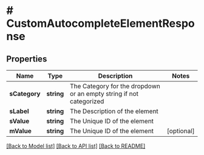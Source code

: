 # # CustomAutocompleteElementResponse

## Properties

Name | Type | Description | Notes
------------ | ------------- | ------------- | -------------
**sCategory** | **string** | The Category for the dropdown or an empty string if not categorized |
**sLabel** | **string** | The Description of the element |
**sValue** | **string** | The Unique ID of the element |
**mValue** | **string** | The Unique ID of the element | [optional]

[[Back to Model list]](../../README.md#models) [[Back to API list]](../../README.md#endpoints) [[Back to README]](../../README.md)

